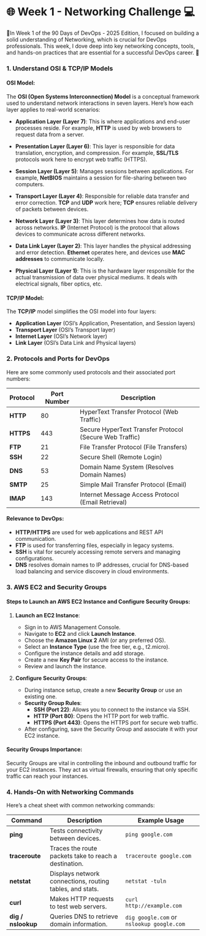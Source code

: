 # 🌐 Week 1 - Networking Challenge 💻

🚀In Week 1 of the 90 Days of DevOps - 2025 Edition, I focused on building a solid understanding of Networking, which is crucial for DevOps professionals. This week, I dove deep into key networking concepts, tools, and hands-on practices that are essential for a successful DevOps career. 🚀


### 1. **Understand OSI & TCP/IP Models**

#### OSI Model:
The **OSI (Open Systems Interconnection) Model** is a conceptual framework used to understand network interactions in seven layers. Here’s how each layer applies to real-world scenarios:

- **Application Layer (Layer 7)**: This is where applications and end-user processes reside. For example, **HTTP** is used by web browsers to request data from a server.
  
- **Presentation Layer (Layer 6)**: This layer is responsible for data translation, encryption, and compression. For example, **SSL/TLS** protocols work here to encrypt web traffic (HTTPS).
  
- **Session Layer (Layer 5)**: Manages sessions between applications. For example, **NetBIOS** maintains a session for file-sharing between two computers.
  
- **Transport Layer (Layer 4)**: Responsible for reliable data transfer and error correction. **TCP** and **UDP** work here; **TCP** ensures reliable delivery of packets between devices.
  
- **Network Layer (Layer 3)**: This layer determines how data is routed across networks. **IP** (Internet Protocol) is the protocol that allows devices to communicate across different networks.
  
- **Data Link Layer (Layer 2)**: This layer handles the physical addressing and error detection. **Ethernet** operates here, and devices use **MAC addresses** to communicate locally.
  
- **Physical Layer (Layer 1)**: This is the hardware layer responsible for the actual transmission of data over physical mediums. It deals with electrical signals, fiber optics, etc.

#### TCP/IP Model:
The **TCP/IP** model simplifies the OSI model into four layers:

- **Application Layer** (OSI’s Application, Presentation, and Session layers)
- **Transport Layer** (OSI’s Transport layer)
- **Internet Layer** (OSI’s Network layer)
- **Link Layer** (OSI’s Data Link and Physical layers)

### 2. **Protocols and Ports for DevOps**

Here are some commonly used protocols and their associated port numbers:

| Protocol | Port Number | Description                                 |
|----------|-------------|---------------------------------------------|
| **HTTP** | 80          | HyperText Transfer Protocol (Web Traffic)   |
| **HTTPS**| 443         | Secure HyperText Transfer Protocol (Secure Web Traffic) |
| **FTP**  | 21          | File Transfer Protocol (File Transfers)     |
| **SSH**  | 22          | Secure Shell (Remote Login)                 |
| **DNS**  | 53          | Domain Name System (Resolves Domain Names)  |
| **SMTP** | 25          | Simple Mail Transfer Protocol (Email)       |
| **IMAP** | 143         | Internet Message Access Protocol (Email Retrieval) |

#### Relevance to DevOps:
- **HTTP/HTTPS** are used for web applications and REST API communication.
- **FTP** is used for transferring files, especially in legacy systems.
- **SSH** is vital for securely accessing remote servers and managing configurations.
- **DNS** resolves domain names to IP addresses, crucial for DNS-based load balancing and service discovery in cloud environments.

### 3. **AWS EC2 and Security Groups**

#### Steps to Launch an AWS EC2 Instance and Configure Security Groups:
1. **Launch an EC2 Instance**:
    - Sign in to AWS Management Console.
    - Navigate to **EC2** and click **Launch Instance**.
    - Choose the **Amazon Linux 2** AMI (or any preferred OS).
    - Select an **Instance Type** (use the free tier, e.g., t2.micro).
    - Configure the instance details and add storage.
    - Create a new **Key Pair** for secure access to the instance.
    - Review and launch the instance.

2. **Configure Security Groups**:
    - During instance setup, create a new **Security Group** or use an existing one.
    - **Security Group Rules**:
      - **SSH (Port 22)**: Allows you to connect to the instance via SSH.
      - **HTTP (Port 80)**: Opens the HTTP port for web traffic.
      - **HTTPS (Port 443)**: Opens the HTTPS port for secure web traffic.
    - After configuring, save the Security Group and associate it with your EC2 instance.

#### Security Groups Importance:
Security Groups are vital in controlling the inbound and outbound traffic for your EC2 instances. They act as virtual firewalls, ensuring that only specific traffic can reach your instances.

### 4. **Hands-On with Networking Commands**

Here’s a cheat sheet with common networking commands:

| Command         | Description                                      | Example Usage                                     |
|-----------------|--------------------------------------------------|---------------------------------------------------|
| **ping**        | Tests connectivity between devices.              | `ping google.com`                                 |
| **traceroute**  | Traces the route packets take to reach a destination. | `traceroute google.com`                           |
| **netstat**     | Displays network connections, routing tables, and stats. | `netstat -tuln`                                   |
| **curl**        | Makes HTTP requests to test web servers.         | `curl http://example.com`                         |
| **dig / nslookup** | Queries DNS to retrieve domain information.     | `dig google.com` or `nslookup google.com`         |
